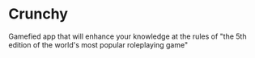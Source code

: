 # Crunchy
Gamefied app that will enhance your knowledge at the rules of  "the 5th edition of the world's most popular roleplaying game"
